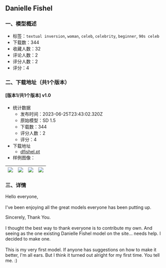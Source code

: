 ## Danielle Fishel
### 一、模型概述

- 标签：`textual inversion`, `woman`, `celeb`, `celebrity`, `beginner`, `90s celeb`
- 下载数：344
- 收藏人数：32
- 评论人数：2
- 评分人数：2
- 评分：4

### 二、下载地址（共1个版本）

#### [版本1/共1个版本] v1.0

- 统计数据
  - 发布时间：2023-06-25T23:43:02.320Z
  - 原始模型：SD 1.5
  - 下载数：344
  - 评分人数：2
  - 评分：4
- 下载地址
  - [dfishel.pt](https://civitai.com/api/download/models/104136)
- 样例图像：

| <img src="https://image.civitai.com/xG1nkqKTMzGDvpLrqFT7WA/66295977-a862-4e01-8de0-3a1cc1c877b5/width=450/1290230.jpeg" /> | <img src="https://image.civitai.com/xG1nkqKTMzGDvpLrqFT7WA/a6432854-b922-4dc6-834d-f1cb18148923/width=450/1290231.jpeg" /> | <img src="https://image.civitai.com/xG1nkqKTMzGDvpLrqFT7WA/3a14e2eb-413d-4d58-924d-5bb86941c779/width=450/1290232.jpeg" /> | <img src="https://image.civitai.com/xG1nkqKTMzGDvpLrqFT7WA/63e43acc-1c49-4ef5-b2a2-28842c7d5a6b/width=450/1290233.jpeg" /> |
| ---- | ---- | ---- | ---- |


### 三、详情
<p>Hello everyone, <br /><br />I've been enjoying all the great models everyone has been putting up. </p><p></p><p>Sincerely, Thank You. <br /><br />I thought the best way to thank everyone is to contribute my own. And seeing as the one existing Danielle Fishel model on the site... needs help. I decided to make one. <br /><br />This is my very first model. If anyone has suggestions on how to make it better, I'm all ears. But I think it turned out alright for my first time. You tell me. :) </p>